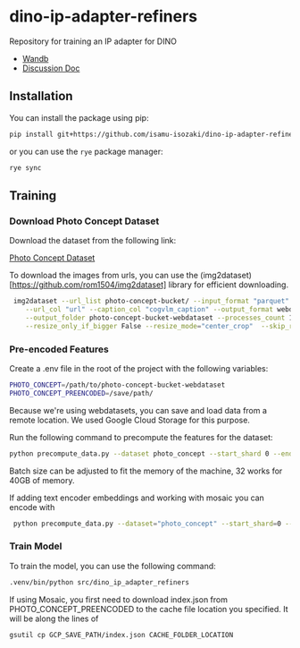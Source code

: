 # dino-ip-adapter-refiners
Repository for training an IP adapter for DINO

 - [Wandb](https://wandb.ai/isamu/finetune-ldm-ip-adapter)
 - [Discussion Doc](https://docs.google.com/document/d/1t6Cr7iJdUXmsGn1Zfw2h-Dg30g-oanH4FRh8pzsaZnY/edit?tab=t.0#heading=h.d7ff3urp6olq)

## Installation
You can install the package using pip:

```bash
pip install git+https://github.com/isamu-isozaki/dino-ip-adapter-refiners.git
```

or you can use the `rye` package manager:

```bash
rye sync
```


## Training
### Download Photo Concept Dataset

Download the dataset from the following link:

[Photo Concept Dataset](https://huggingface.co/datasets/ptx0/photo-concept-bucket)

To download the images from urls, you can use the (img2dataset)[https://github.com/rom1504/img2dataset] library for efficient downloading.

```bash
 img2dataset --url_list photo-concept-bucket/ --input_format "parquet" \
    --url_col "url" --caption_col "cogvlm_caption" --output_format webdataset \
    --output_folder photo-concept-bucket-webdataset --processes_count 16 --thread_count 64 --image_size 1024 \
    --resize_only_if_bigger False --resize_mode="center_crop"  --skip_reencode True
```

### Pre-encoded Features

Create a .env file in the root of the project with the following variables:

```bash
PHOTO_CONCEPT=/path/to/photo-concept-bucket-webdataset
PHOTO_CONCEPT_PREENCODED=/save/path/
```

Because we're using webdatasets, you can save and load data from a remote location. We used
Google Cloud Storage for this purpose.

Run the following command to precompute the features for the dataset:

```bash
python precompute_data.py --dataset photo_concept --start_shard 0 --end_shard 56 --batch_size 32
```

Batch size can be adjusted to fit the memory of the machine, 32 works for 40GB of memory.

If adding text encoder embeddings and working with mosaic you can encode with

```bash
 python precompute_data.py --dataset="photo_concept" --start_shard=0 --end_shard=56 --batch_size=32 --encode_prompt --use_mosaic --compression=zstd
 ```

### Train Model

To train the model, you can use the following command:

```bash
.venv/bin/python src/dino_ip_adapter_refiners
```

If using Mosaic, you first need to download index.json from PHOTO_CONCEPT_PREENCODED to the cache file location you specified. It will be along the lines of
```bash
gsutil cp GCP_SAVE_PATH/index.json CACHE_FOLDER_LOCATION
```
